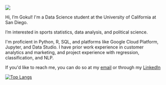 ![](https://komarev.com/ghpvc/?username=gprasad125&style=flat)

Hi, I’m Gokul! I'm a Data Science student at the University of California at San Diego. 

I’m interested in sports statistics, data analysis, and political science. 

I'm proficient in Python, R, SQL, and platforms like Google Cloud Platform, Jupyter, and Data Studio. 
I have prior work experience in customer analytics and marketing, and project experience with regression, classification, and NLP.

If you'd like to reach me, you can do so at my [email](mailto:gokulprasad125@gmail.com) or through my [LinkedIn](https://www.linkedin.com/in/gokul-prasad/)

[![Top Langs](https://github-readme-stats.vercel.app/api/top-langs/?username=gprasad125)](https://github.com/anuraghazra/github-readme-stats)
